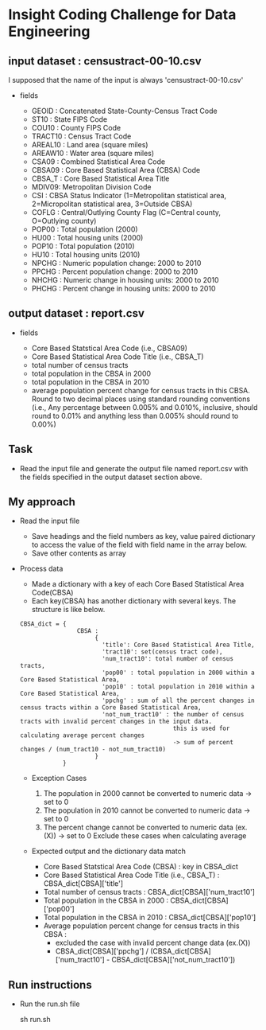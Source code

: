 # Insight Coding Challenge for Data Engineering
## input dataset : censustract-00-10.csv 
I supposed that the name of the input is always 'censustract-00-10.csv'

* fields 


    * GEOID : Concatenated State-County-Census Tract Code
    * ST10 : State FIPS Code
    * COU10 : County FIPS Code
    * TRACT10 : Census Tract Code
    * AREAL10 : Land area (square miles)
    * AREAW10 : Water area (square miles)
    * CSA09 : Combined Statistical Area Code
    * CBSA09 : Core Based Statistical Area (CBSA) Code
    * CBSA_T : Core Based Statistical Area Title
    * MDIV09: Metropolitan Division Code
    * CSI : CBSA Status Indicator (1=Metropolitan statistical area, 2=Micropolitan statistical area, 3=Outside CBSA)
    * COFLG : Central/Outlying County Flag (C=Central county, O=Outlying county)
    * POP00 : Total population (2000)
    * HU00 : Total housing units (2000)
    * POP10 : Total population (2010)
    * HU10 : Total housing units (2010)
    * NPCHG : Numeric population change: 2000 to 2010
    * PPCHG : Percent population change: 2000 to 2010
    * NHCHG : Numeric change in housing units: 2000 to 2010
    * PHCHG : Percent change in housing units: 2000 to 2010
    
## output dataset : report.csv
* fields        
    
    
    * Core Based Statstical Area Code (i.e., CBSA09)
    * Core Based Statistical Area Code Title (i.e., CBSA_T)
    * total number of census tracts
    * total population in the CBSA in 2000
    * total population in the CBSA in 2010
    * average population percent change for census tracts in this CBSA. 
      Round to two decimal places using standard rounding conventions (i.e., Any percentage between 0.005% and 0.010%, inclusive, should round to 0.01% and anything less than 0.005% should round to 0.00%)
    
## Task
* Read the input file and generate the output file named report.csv with the fields specified in the output dataset section above.

## My approach
* Read the input file
    * Save headings and the field numbers as key, value paired dictionary to access the value of the field with field name in the array below.
    * Save other contents as array
    
* Process data
    * Made a dictionary with a key of each Core Based Statistical Area Code(CBSA)
    * Each key(CBSA) has another dictionary with several keys. The structure is like below.
    
    ~~~
    CBSA_dict = { 
                    CBSA : 
                         { 
                           'title': Core Based Statistical Area Title,
                           'tract10': set(census tract code),
                           'num_tract10': total number of census tracts,
                           'pop00' : total population in 2000 within a Core Based Statistical Area,
                           'pop10' : total population in 2010 within a Core Based Statistical Area,
                           'ppchg' : sum of all the percent changes in census tracts within a Core Based Statistical Area,
                           'not_num_tract10' : the number of census tracts with invalid percent changes in the input data.
                                               this is used for calculating average percent changes 
                                               -> sum of percent changes / (num_tract10 - not_num_tract10)
                         }
                }
    ~~~
    
   * Exception Cases
        1. The population in 2000 cannot be converted to numeric data -> set to 0
        2. The population in 2010 cannot be converted to numeric data -> set to 0
        3. The percent change cannot be converted to numeric data (ex. (X)) -> set to 0
           Exclude these cases when calculating average
    
   * Expected output and the dictionary data match
     * Core Based Statstical Area Code (CBSA) : key in CBSA_dict
     * Core Based Statistical Area Code Title (i.e., CBSA_T) : CBSA_dict[CBSA]['title']
     * Total number of census tracts : CBSA_dict[CBSA]['num_tract10']
     * Total population in the CBSA in 2000 : CBSA_dict[CBSA]['pop00']
     * Total population in the CBSA in 2010 : CBSA_dict[CBSA]['pop10']
     * Average population percent change for census tracts in this CBSA :
        * excluded the case with invalid percent change data (ex.(X)) 
        * CBSA_dict[CBSA]['ppchg'] / (CBSA_dict[CBSA]['num_tract10'] - CBSA_dict[CBSA]['not_num_tract10'])

## Run instructions
* Run the run.sh file

 
    sh run.sh
